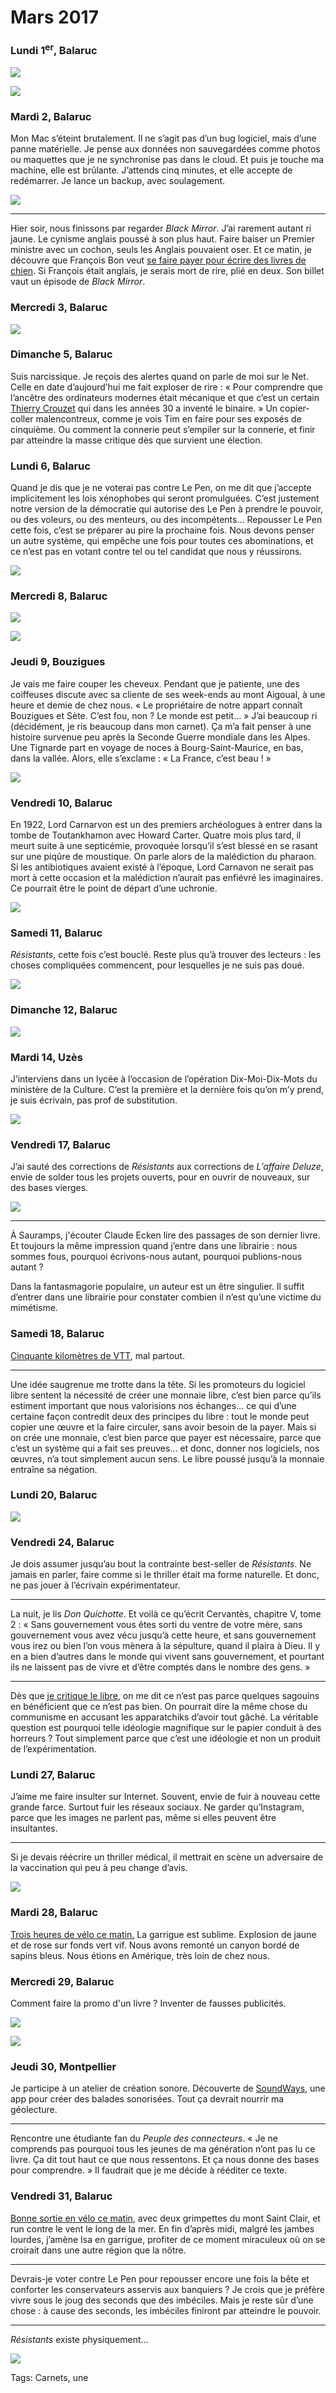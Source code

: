 # Mars 2017



### Lundi 1<sup>er</sup>, Balaruc

![](http://tcrouzet.comhttps://tcrouzet.com/images_tc/2017/04/20170301a.jpg)

![](http://tcrouzet.comhttps://tcrouzet.com/images_tc/2017/04/20170301b.jpg)

### Mardi 2, Balaruc

Mon Mac s’éteint brutalement. Il ne s’agit pas d’un bug logiciel, mais d’une panne matérielle. Je pense aux données non sauvegardées comme photos ou maquettes que je ne synchronise pas dans le cloud. Et puis je touche ma machine, elle est brûlante. J’attends cinq minutes, et elle accepte de redémarrer. Je lance un backup, avec soulagement.

![](http://tcrouzet.comhttps://tcrouzet.com/images_tc/2017/04/20170302a.jpg)

---

Hier soir, nous finissons par regarder *Black Mirror*. J’ai rarement autant ri jaune. Le cynisme anglais poussé à son plus haut. Faire baiser un Premier ministre avec un cochon, seuls les Anglais pouvaient oser. Et ce matin, je découvre que François Bon veut [se faire payer pour écrire des livres de chien](http://www.tierslivre.net/spip/spip.php?article4395). Si François était anglais, je serais mort de rire, plié en deux. Son billet vaut un épisode de *Black Mirror*.

### Mercredi 3, Balaruc

![](http://tcrouzet.comhttps://tcrouzet.com/images_tc/2017/04/20170303a.jpg)

### Dimanche 5, Balaruc

Suis narcissique. Je reçois des alertes quand on parle de moi sur le Net. Celle en date d’aujourd’hui me fait exploser de rire : « Pour comprendre que l’ancêtre des ordinateurs modernes était mécanique et que c’est un certain [Thierry Crouzet](http://owni.fr/author/thierrycrouzet/) qui dans les années 30 a inventé le binaire. » Un copier-coller malencontreux, comme je vois Tim en faire pour ses exposés de cinquième. Ou comment la connerie peut s’empiler sur la connerie, et finir par atteindre la masse critique dès que survient une élection.

### Lundi 6, Balaruc

Quand je dis que je ne voterai pas contre Le Pen, on me dit que j’accepte implicitement les lois xénophobes qui seront promulguées. C’est justement notre version de la démocratie qui autorise des Le Pen à prendre le pouvoir, ou des voleurs, ou des menteurs, ou des incompétents… Repousser Le Pen cette fois, c’est se préparer au pire la prochaine fois. Nous devons penser un autre système, qui empêche une fois pour toutes ces abominations, et ce n’est pas en votant contre tel ou tel candidat que nous y réussirons.

![](http://tcrouzet.comhttps://tcrouzet.com/images_tc/2017/04/20170306a.jpg)

### Mercredi 8, Balaruc

![](http://tcrouzet.comhttps://tcrouzet.com/images_tc/2017/04/20170308a.jpg)

![](http://tcrouzet.comhttps://tcrouzet.com/images_tc/2017/04/20170308b.jpg)

### Jeudi 9, Bouzigues

Je vais me faire couper les cheveux. Pendant que je patiente, une des coiffeuses discute avec sa cliente de ses week-ends au mont Aigoual, à une heure et demie de chez nous. « Le propriétaire de notre appart connaît Bouzigues et Sète. C’est fou, non ? Le monde est petit… » J’ai beaucoup ri (décidément, je ris beaucoup dans mon carnet). Ça m’a fait penser à une histoire survenue peu après la Seconde Guerre mondiale dans les Alpes. Une Tignarde part en voyage de noces à Bourg-Saint-Maurice, en bas, dans la vallée. Alors, elle s’exclame : « La France, c’est beau ! »

![](http://tcrouzet.comhttps://tcrouzet.com/images_tc/2017/04/20170309a.jpg)

### Vendredi 10, Balaruc

En 1922, Lord Carnarvon est un des premiers archéologues à entrer dans la tombe de Toutankhamon avec Howard Carter. Quatre mois plus tard, il meurt suite à une septicémie, provoquée lorsqu’il s’est blessé en se rasant sur une piqûre de moustique. On parle alors de la malédiction du pharaon. Si les antibiotiques avaient existé à l’époque, Lord Carnavon ne serait pas mort à cette occasion et la malédiction n’aurait pas enfiévré les imaginaires. Ce pourrait être le point de départ d’une uchronie.

![](http://tcrouzet.comhttps://tcrouzet.com/images_tc/2017/04/20170310a.jpg)

### Samedi 11, Balaruc

*Résistants*, cette fois c’est bouclé. Reste plus qu’à trouver des lecteurs : les choses compliquées commencent, pour lesquelles je ne suis pas doué.

![](http://tcrouzet.comhttps://tcrouzet.com/images_tc/2017/04/20170311a.jpg)

### Dimanche 12, Balaruc

![](http://tcrouzet.comhttps://tcrouzet.com/images_tc/2017/04/20170312a.jpg)

### Mardi 14, Uzès

J’interviens dans un lycée à l’occasion de l’opération Dix-Moi-Dix-Mots du ministère de la Culture. C’est la première et la dernière fois qu’on m’y prend, je suis écrivain, pas prof de substitution.

![](http://tcrouzet.comhttps://tcrouzet.com/images_tc/2017/04/20170314a.jpg)

### Vendredi 17, Balaruc

J’ai sauté des corrections de *Résistants* aux corrections de *L’affaire Deluze*, envie de solder tous les projets ouverts, pour en ouvrir de nouveaux, sur des bases vierges.

![](http://tcrouzet.comhttps://tcrouzet.com/images_tc/2017/04/20170317a.jpg)

---

À Sauramps, j'écouter Claude Ecken lire des passages de son dernier livre. Et toujours la même impression quand j’entre dans une librairie : nous sommes fous, pourquoi écrivons-nous autant, pourquoi publions-nous autant ?

Dans la fantasmagorie populaire, un auteur est un être singulier. Il suffit d’entrer dans une librairie pour constater combien il n’est qu’une victime du mimétisme.

### Samedi 18, Balaruc

[Cinquante kilomètres de VTT](https://www.strava.com/activities/904623181), mal partout.

---

Une idée saugrenue me trotte dans la tête. Si les promoteurs du logiciel libre sentent la nécessité de créer une monnaie libre, c’est bien parce qu’ils estiment important que nous valorisions nos échanges… ce qui d’une certaine façon contredit deux des principes du libre : tout le monde peut copier une œuvre et la faire circuler, sans avoir besoin de la payer. Mais si on crée une monnaie, c’est bien parce que payer est nécessaire, parce que c’est un système qui a fait ses preuves… et donc, donner nos logiciels, nos œuvres, n’a tout simplement aucun sens. Le libre poussé jusqu’à la monnaie entraîne sa négation.

### Lundi 20, Balaruc

![](http://tcrouzet.comhttps://tcrouzet.com/images_tc/2017/04/20170320a.jpg)

### Vendredi 24, Balaruc

Je dois assumer jusqu’au bout la contrainte best-seller de *Résistants*. Ne jamais en parler, faire comme si le thriller était ma forme naturelle. Et donc, ne pas jouer à l’écrivain expérimentateur.

---

La nuit, je lis *Don Quichotte*. Et voilà ce qu’écrit Cervantès, chapitre V, tome 2 : « Sans gouvernement vous êtes sorti du ventre de votre mère, sans gouvernement vous avez vécu jusqu’à cette heure, et sans gouvernement vous irez ou bien l’on vous mènera à la sépulture, quand il plaira à Dieu. Il y en a bien d’autres dans le monde qui vivent sans gouvernement, et pourtant ils ne laissent pas de vivre et d’être comptés dans le nombre des gens. »

---

Dès que [je critique le libre](http://tcrouzet.com/2017/03/24/faut-il-continuer-a-enrichir-wikipedia-si-ca-profite-a-google/), on me dit ce n’est pas parce quelques sagouins en bénéficient que ce n’est pas bien. On pourrait dire la même chose du communisme en accusant les apparatchiks d’avoir tout gâché. La véritable question est pourquoi telle idéologie magnifique sur le papier conduit à des horreurs ? Tout simplement parce que c’est une idéologie et non un produit de l’expérimentation.

### Lundi 27, Balaruc

J’aime me faire insulter sur Internet. Souvent, envie de fuir à nouveau cette grande farce. Surtout fuir les réseaux sociaux. Ne garder qu’Instagram, parce que les images ne parlent pas, même si elles peuvent être insultantes.

---

Si je devais réécrire un thriller médical, il mettrait en scène un adversaire de la vaccination qui peu à peu change d’avis.

![](http://tcrouzet.comhttps://tcrouzet.com/images_tc/2017/04/20170327a.jpg)

### Mardi 28, Balaruc

[Trois heures de vélo ce matin.](https://www.strava.com/activities/917771685) La garrigue est sublime. Explosion de jaune et de rose sur fonds vert vif. Nous avons remonté un canyon bordé de sapins bleus. Nous étions en Amérique, très loin de chez nous.

### Mercredi 29, Balaruc

Comment faire la promo d'un livre ? Inventer de fausses publicités.

![](http://tcrouzet.comhttps://tcrouzet.com/images_tc/2017/04/cuisine.jpg)

![](http://tcrouzet.comhttps://tcrouzet.com/images_tc/2017/04/20170329a.jpg)

### Jeudi 30, Montpellier

Je participe à un atelier de création sonore. Découverte de [SoundWays](http://www.soundways.eu/web/), une app pour créer des balades sonorisées. Tout ça devrait nourrir ma géolecture.

---

Rencontre une étudiante fan du *Peuple des connecteurs*. « Je ne comprends pas pourquoi tous les jeunes de ma génération n’ont pas lu ce livre. Ça dit tout haut ce que nous ressentons. Et ça nous donne des bases pour comprendre. » Il faudrait que je me décide à rééditer ce texte.

### Vendredi 31, Balaruc

[Bonne sortie en vélo ce matin](https://www.strava.com/activities/921850530), avec deux grimpettes du mont Saint Clair, et run contre le vent le long de la mer. En fin d’après midi, malgré les jambes lourdes, j’amène Isa en garrigue, profiter de ce moment miraculeux où on se croirait dans une autre région que la nôtre.

---

Devrais-je voter contre Le Pen pour repousser encore une fois la bête et conforter les conservateurs asservis aux banquiers ? Je crois que je préfère vivre sous le joug des seconds que des imbéciles. Mais je reste sûr d’une chose : à cause des seconds, les imbéciles finiront par atteindre le pouvoir.

---

*Résistants* existe physiquement…

![](http://tcrouzet.comhttps://tcrouzet.com/images_tc/2017/04/20170331a.jpg)



Tags: Carnets, une